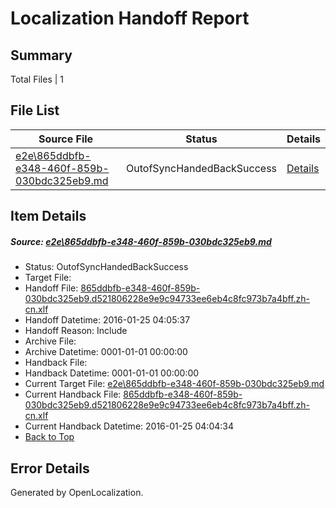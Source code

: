 # <a name='report-top'></a> Localization Handoff Report

## Summary
 Total Files | 1

## File List
 Source File | Status | Details 
 ----------- | ------ | ------- 
 [e2e\865ddbfb-e348-460f-859b-030bdc325eb9.md](https://github.com/OpenLocalizationTest/oltest/blob/4357ae1ed07fe64ffa6751e4af70fc639627640d/e2e/865ddbfb-e348-460f-859b-030bdc325eb9.md) | OutofSyncHandedBackSuccess | [Details](#ab3fb8e61963792ba6058133bfc58267557de65f1)

## Item Details
##### <a name='ab3fb8e61963792ba6058133bfc58267557de65f1'></a> Source: [e2e\865ddbfb-e348-460f-859b-030bdc325eb9.md](https://github.com/OpenLocalizationTest/oltest/blob/4357ae1ed07fe64ffa6751e4af70fc639627640d/e2e/865ddbfb-e348-460f-859b-030bdc325eb9.md)
* Status: OutofSyncHandedBackSuccess
* Target File: 
* Handoff File: [865ddbfb-e348-460f-859b-030bdc325eb9.d521806228e9e9c94733ee6eb4c8fc973b7a4bff.zh-cn.xlf](https://github.com/OpenLocalizationTestOrg/olhandoff/blob/77ecd52f77fb9f14f179be7ca5534598a2733900/ol-handoff/OpenLocalizationTestOrg/oltest.zh-cn/qimu/865ddbfb-e348-460f-859b-030bdc325eb9.d521806228e9e9c94733ee6eb4c8fc973b7a4bff.zh-cn.xlf)
* Handoff Datetime: 2016-01-25 04:05:37
* Handoff Reason: Include
* Archive File: 
* Archive Datetime: 0001-01-01 00:00:00
* Handback File: 
* Handback Datetime: 0001-01-01 00:00:00
* Current Target File: [e2e\865ddbfb-e348-460f-859b-030bdc325eb9.md](https://github.com/OpenLocalizationTestOrg/oltest.zh-cn/blob/2cc5557a1375c1615446a44e01822051bfd14dd4/e2e/865ddbfb-e348-460f-859b-030bdc325eb9.md)
* Current Handback File: [865ddbfb-e348-460f-859b-030bdc325eb9.d521806228e9e9c94733ee6eb4c8fc973b7a4bff.zh-cn.xlf](https://github.com/OpenLocalizationTestOrg/olhandback/blob/c8b4f0067e55e77ee2fbeaa7c90eb54ad45aac2d/ol-handback/OpenLocalizationTestOrg/oltest.zh-cn/qimu/865ddbfb-e348-460f-859b-030bdc325eb9.d521806228e9e9c94733ee6eb4c8fc973b7a4bff.zh-cn.xlf)
* Current Handback Datetime: 2016-01-25 04:04:34
* [Back to Top](#report-top)


## Error Details

Generated by OpenLocalization.
